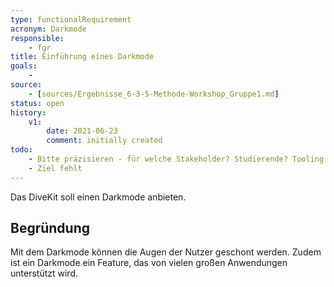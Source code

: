 ```yaml
---
type: functionalRequirement
acronym: Darkmode
responsible: 
    - fgr
title: Einführung eines Darkmode 
goals: 
    -
source:
    - [sources/Ergebnisse_6-3-5-Methode-Workshop_Gruppe1.md]
status: open
history:
    v1:
        date: 2021-06-23
        comment: initially created
todo:
    - Bitte präzisieren - für welche Stakeholder? Studierende? Tooling für Betreuende?
    - Ziel fehlt
---
```


Das DiveKit soll einen Darkmode anbieten.

## Begründung

Mit dem Darkmode können die Augen der Nutzer geschont werden. Zudem ist ein Darkmode ein Feature, das von vielen großen Anwendungen unterstützt wird.
